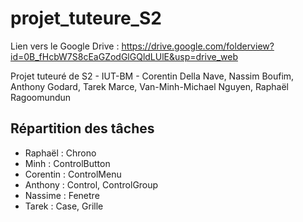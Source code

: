 # projet_tuteure_S2

Lien vers le Google Drive : https://drive.google.com/folderview?id=0B_fHcbW7S8cEaGZodGlGQldLUlE&usp=drive_web

Projet tuteuré de S2 - IUT-BM -
Corentin Della Nave, Nassim Boufim, Anthony Godard, Tarek Marce, Van-Minh-Michael Nguyen, Raphaël Ragoomundun

## Répartition des tâches

- Raphaël : Chrono
- Minh : ControlButton
- Corentin : ControlMenu
- Anthony : Control, ControlGroup
- Nassime : Fenetre
- Tarek : Case, Grille
